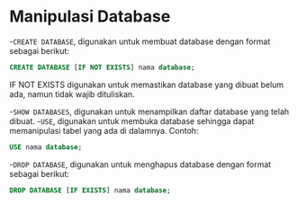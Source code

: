 #   Manipulasi Database

-`CREATE DATABASE`, digunakan untuk membuat database dengan format sebagai berikut:

```SQL
CREATE DATABASE [IF NOT EXISTS] nama database;
```
IF NOT EXISTS digunakan untuk memastikan database yang dibuat belum ada, namun tidak wajib dituliskan.

-`SHOW DATABASES`, digunakan untuk menampilkan daftar database yang telah dibuat.
-`USE`, digunakan untuk membuka database sehingga dapat memanipulasi tabel yang ada di dalamnya. Contoh:
```SQL
USE nama database;
```
-`DROP DATABASE`, digunakan untuk menghapus database dengan format sebagai berikut:
```SQL
DROP DATABASE [IF EXISTS] nama database;
```